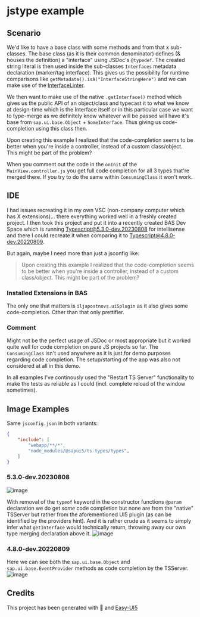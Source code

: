 # jstype example

## Scenario

We'd like to have a base class with some methods and from that x sub-classes. The base class (as it is their common denominator) defines (& houses the definition) a
"interface" using JSDoc's `@typedef`. The created string literal is then used inside the sub-classes `Interfaces` metadata declaration (marker/tag interface).
This gives us the possibility for runtime comparisons like `getMetadata().isA("InterfaceStringHere")` and we can make use of the [InterfaceLinter](https://github.com/iljapostnovs/ui5plugin-linter#interfacelinter).

We then want to make use of the native `.getInterface()` method which gives us the public API of an object/class and typecast it to what we know at design-time
which is the Interface itself or in this particular case we want to type-merge as we definitely know whatever will be passed will have it's base from
`sap.ui.base.Object` + `SomeInterface`. Thus giving us code-completion using this class then.

Upon creating this example I realized that the code-completion seems to be better when you're inside a controller, instead of a custom class/object. This
might be part of the problem?

When you comment out the code in the `onInit` of the `MainView.controller.js` you get full code completion for all 3 types that're merged there. If you 
try to do the same within `ConsumingClass` it won't work.

## IDE

I had issues recreating it in my own VSC (non-company computer which has X extensions)... there everything worked well in a freshly created project. I then
took this project and put it into a recently created BAS Dev Space which is running Typescript@5.3.0-dev.20230808 for intellisense and there I could recreate it when
comparing it to Typescript@4.8.0-dev.20220809.

But again, maybe I need more than just a jsconfig like:
> Upon creating this example I realized that the code-completion seems to be better when you're inside a controller, instead of a custom class/object. This
might be part of the problem?

### Installed Extensions in BAS

The only one that matters is `iljapostnovs.ui5plugin` as it also gives some code-completion. Other than that only prettifier.

### Comment

Might not be the perfect usage of JSDoc or most appropriate but it worked quite well for code completion on pure JS projects so far. The `ConsumingClass` isn't used anywhere
as it is just for demo purposes regarding code completion. The setup/starting of the app was also not considered at all in this demo. 

In all examples I've continously used the "Restart TS Server" functionality to make the tests as reliable as I could (incl. complete reload of the window sometimes).

## Image Examples

Same `jsconfig.json` in both variants:
```json
{
	"include": [
		"webapp/**/*",
		"node_modules/@sapui5/ts-types/types",
	]
}
```

### 5.3.0-dev.20230808 
![image](https://github.com/wridgeu/bas-types-repro/assets/14982812/ca84cc0b-e9b2-4e30-a298-a816efec36dd)

With removal of the `typeof` keyword in the constructor functions `@param` declaration we do get _some_ code completion but none are from the "native" TSServer but rather from the aforementioned UI5 plugin (as can be identified by the providers hint). And it is rather crude as it seems to simply infer what `getInterface` would technically return, throwing away our own type merging declaration above it.
![image](https://github.com/wridgeu/bas-types-repro/assets/14982812/107f562a-43c8-492a-91b5-747402db2375)

### 4.8.0-dev.20220809
Here we can see both the `sap.ui.base.Object` and `sap.ui.base.EventProvider` methods as code completion by the TSServer.
![image](https://github.com/wridgeu/bas-types-repro/assets/14982812/46c49e34-4b85-45bf-a403-a8a0304d9d41)

## Credits

This project has been generated with 💙 and [Easy-UI5](https://github.com/SAP/generator-easy-ui5)

